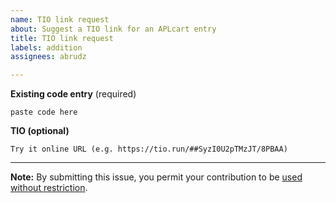 ```yaml
---
name: TIO link request
about: Suggest a TIO link for an APLcart entry
title: TIO link request
labels: addition
assignees: abrudz

---
```


**Existing code entry** (required)
```
paste code here
```

**TIO (optional)**
```
Try it online URL (e.g. https://tio.run/##SyzI0U2pTMzJT/8PBAA)
```
---
**Note:** By submitting this issue, you permit your contribution to be [used without restriction](../../blob/master/LICENSE).
